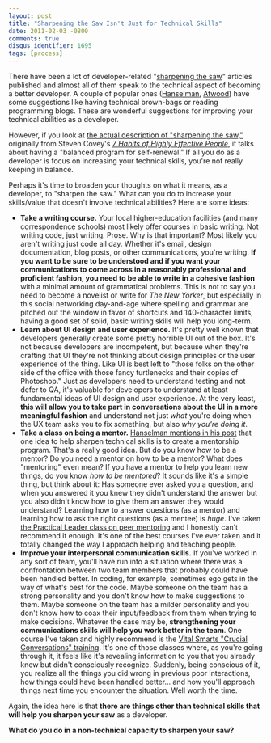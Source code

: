 ```yaml
---
layout: post
title: "Sharpening the Saw Isn't Just for Technical Skills"
date: 2011-02-03 -0800
comments: true
disqus_identifier: 1695
tags: [process]
---
```

There have been a lot of developer-related "[sharpening the
saw](https://www.stephencovey.com/7habits/7habits-habit7.php)" articles
published and almost all of them speak to the technical aspect of
becoming a better developer. A couple of popular ones
([Hanselman](http://www.hanselman.com/blog/SharpenTheSawForDevelopers.aspx),
[Atwood](http://www.codinghorror.com/blog/2009/03/sharpening-the-saw.html))
have some suggestions like having technical brown-bags or reading
programming blogs. These are wonderful suggestions for improving your
technical abilities as a developer.

However, if you look at [the actual description of "sharpening the
saw,"](https://www.stephencovey.com/7habits/7habits-habit7.php)
originally from Steven Covey's [*7 Habits of Highly Effective
People*](http://www.amazon.com/dp/0743269519?tag=mhsvortex), it talks
about having a "balanced program for self-renewal." If all you do as a
developer is focus on increasing your technical skills, you're not
really keeping in balance.

Perhaps it's time to broaden your thoughts on what it means, as a
developer, to "sharpen the saw." What can you do to increase your
skills/value that doesn't involve technical abilities? Here are some
ideas:

-   **Take a writing course.** Your local higher-education facilities
    (and many correspondence schools) most likely offer courses in basic
    writing. Not writing code, just writing. Prose. Why is that
    important? Most likely you aren't writing just code all day. Whether
    it's email, design documentation, blog posts, or other
    communications, you're writing. **If you want to be sure to be
    understood and if you want your communications to come across in a
    reasonably professional and proficient fashion, you need to be able
    to write in a cohesive fashion** with a minimal amount of
    grammatical problems. This is not to say you need to become a
    novelist or write for *The New Yorker*, but especially in this
    social networking day-and-age where spelling and grammar are pitched
    out the window in favor of shortcuts and 140-character limits,
    having a good set of solid, basic writing skills will help you
    long-term.
-   **Learn about UI design and user experience.** It's pretty well
    known that developers generally create some pretty horrible UI out
    of the box. It's not because developers are incompetent, but because
    when they're crafting that UI they're not thinking about design
    principles or the user experience of the thing. Like UI is best left
    to "those folks on the other side of the office with those fancy
    turtlenecks and their copies of Photoshop." Just as developers need
    to understand testing and not defer to QA, it's valuable for
    developers to understand at least fundamental ideas of UI design and
    user experience. At the very least, **this will allow you to take
    part in conversations about the UI in a more meaningful fashion**
    and understand not just *what* you're doing when the UX team asks
    you to fix something, but also *why you're doing it*.
-   **Take a class on being a mentor.** [Hanselman mentions in his
    post](http://www.hanselman.com/blog/SharpenTheSawForDevelopers.aspx)
    that one idea to help sharpen technical skills is to create a
    mentorship program. That's a really good idea. But do you know how
    to be a mentor? Do you need a mentor on how to be a mentor? What
    does "mentoring" even mean? If you have a mentor to help you learn
    new things, do you know *how to be mentored*? It sounds like it's a
    simple thing, but think about it: Has someone ever asked you a
    question, and when you answered it you knew they didn't understand
    the answer but you also didn't know how to give them an answer they
    would understand? Learning how to answer questions (as a mentor) and
    learning how to ask the right questions (as a mentee) is *huge*.
    I've taken [the Practical Leader class on peer
    mentoring](http://www.peermentoring.com/) and I honestly can't
    recommend it enough. It's one of the best courses I've ever taken
    and it totally changed the way I approach helping and teaching
    people.
-   **Improve your interpersonal communication skills.** If you've
    worked in any sort of team, you'll have run into a situation where
    there was a confrontation between two team members that probably
    could have been handled better. In coding, for example, sometimes
    ego gets in the way of what's best for the code. Maybe someone on
    the team has a strong personality and you don't know how to make
    suggestions to them. Maybe someone on the team has a milder
    personality and you don't know how to coax their input/feedback from
    them when trying to make decisions. Whatever the case may be,
    **strengthening your communications skills will help you work better
    in the team**. One course I've taken and highly recommend is the
    [Vital Smarts "Crucial Conversations"
    training](http://www.vitalsmarts.com/crucialconversations_book.aspx).
    It's one of those classes where, as you're going through it, it
    feels like it's revealing information to you that you already knew
    but didn't consciously recognize. Suddenly, being conscious of it,
    you realize all the things you did wrong in previous poor
    interactions, how things could have been handled better... and how
    you'll approach things next time you encounter the situation. Well
    worth the time.

Again, the idea here is that **there are things other than technical
skills that will help you sharpen your saw** as a developer.

**What do you do in a non-technical capacity to sharpen your saw?**

